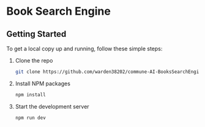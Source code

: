 # Book Search Engine

## Getting Started

To get a local copy up and running, follow these simple steps:

1. Clone the repo
   ```sh
   git clone https://github.com/warden38202/commune-AI-BooksSearchEngine
   ```
2. Install NPM packages
   ```sh
   npm install
   ```
3. Start the development server
   ```sh
   npm run dev
   ```
